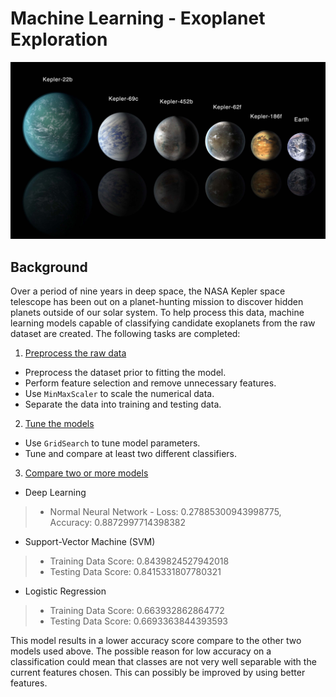 # Machine Learning - Exoplanet Exploration
![exoplanets.jpg](images/exoplanets.jpg)

## Background

Over a period of nine years in deep space, the NASA Kepler space telescope has been out on a planet-hunting mission to discover hidden planets outside of our solar system.
To help process this data, machine learning models capable of classifying candidate exoplanets from the raw dataset are created. The following tasks are completed: 

1. [Preprocess the raw data](#Preprocessing)
* Preprocess the dataset prior to fitting the model.
* Perform feature selection and remove unnecessary features.
* Use `MinMaxScaler` to scale the numerical data.
* Separate the data into training and testing data.
2. [Tune the models](#Tune-Model-Parameters)
* Use `GridSearch` to tune model parameters.
* Tune and compare at least two different classifiers.
3. [Compare two or more models](#Evaluate-Model-Performance)
* Deep Learning
>   * Normal Neural Network - Loss: 0.27885300943998775, Accuracy: 0.8872997714398382
* Support-Vector Machine (SVM)
>   * Training Data Score: 0.8439824527942018
>   * Testing Data Score: 0.8415331807780321
* Logistic Regression

>   * Training Data Score: 0.663932862864772
>   * Testing Data Score: 0.6693363844393593

This model results in a lower accuracy score compare to the other two models used above. The possible reason for low accuracy on a classification could mean that classes are not very well separable with the current features chosen. This can possibly be improved by using better features. 



